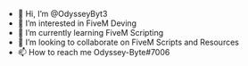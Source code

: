 - 👋 Hi, I’m @OdysseyByt3
- 👀 I’m interested in FiveM Deving
- 🌱 I’m currently learning FiveM Scripting
- 💞️ I’m looking to collaborate on FiveM Scripts and Resources
- 📫 How to reach me Odyssey-Byte#7006

<!---
OdysseyByt3/OdysseyByt3 is a ✨ special ✨ repository because its `README.md` (this file) appears on your GitHub profile.
You can click the Preview link to take a look at your changes.
--->
